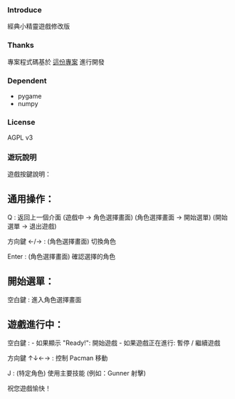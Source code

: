 ### Introduce
經典小精靈遊戲修改版  

### Thanks
專案程式碼基於 [這份專案](https://pacmancode.com/) 進行開發  

### Dependent
- pygame
- numpy

### License
AGPL v3


### 遊玩說明

遊戲按鍵說明：

通用操作：
--------------------
Q         : 返回上一個介面
            (遊戲中 -> 角色選擇畫面)
            (角色選擇畫面 -> 開始選單)
            (開始選單 -> 退出遊戲)
            
方向鍵 ←/→ : (角色選擇畫面) 切換角色

Enter       : (角色選擇畫面) 確認選擇的角色


開始選單：
--------------------
空白鍵     : 進入角色選擇畫面


遊戲進行中：
--------------------
空白鍵     : - 如果顯示 "Ready!": 開始遊戲
            - 如果遊戲正在進行: 暫停 / 繼續遊戲
            
方向鍵 ↑↓←→ : 控制 Pacman 移動

J         : (特定角色) 使用主要技能 (例如：Gunner 射擊)


祝您遊戲愉快！
